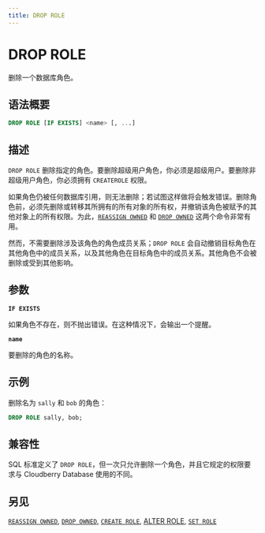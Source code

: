 ```yaml
---
title: DROP ROLE
---
```


# DROP ROLE

删除一个数据库角色。

## 语法概要

```sql
DROP ROLE [IF EXISTS] <name> [, ...]
```

## 描述

`DROP ROLE` 删除指定的角色。要删除超级用户角色，你必须是超级用户。要删除非超级用户角色，你必须拥有 `CREATEROLE` 权限。

如果角色仍被任何数据库引用，则无法删除；若试图这样做将会触发错误。删除角色前，必须先删除或转移其所拥有的所有对象的所有权，并撤销该角色被赋予的其他对象上的所有权限。为此，[`REASSIGN OWNED`](https://github.com/cloudberrydb/cloudberrydb-site/blob/cbdb-doc-validation/docs/sql-stmts/sql-stmt-reassign-owned.md) 和 [`DROP OWNED`](https://github.com/cloudberrydb/cloudberrydb-site/blob/cbdb-doc-validation/docs/sql-stmts/sql-stmt-drop-owned.md) 这两个命令非常有用。

然而，不需要删除涉及该角色的角色成员关系；`DROP ROLE` 会自动撤销目标角色在其他角色中的成员关系，以及其他角色在目标角色中的成员关系。其他角色不会被删除或受到其他影响。

## 参数

**`IF EXISTS`**

如果角色不存在，则不抛出错误。在这种情况下，会输出一个提醒。

**`name`**

要删除的角色的名称。

## 示例

删除名为 `sally` 和 `bob` 的角色：

```sql
DROP ROLE sally, bob;
```

## 兼容性

SQL 标准定义了 `DROP ROLE`，但一次只允许删除一个角色，并且它规定的权限要求与 Cloudberry Database 使用的不同。

## 另见

[`REASSIGN OWNED`](https://github.com/cloudberrydb/cloudberrydb-site/blob/cbdb-doc-validation/docs/sql-stmts/sql-stmt-reassign-owned.md), [`DROP OWNED`](https://github.com/cloudberrydb/cloudberrydb-site/blob/cbdb-doc-validation/docs/sql-stmts/sql-stmt-drop-owned.md), [`CREATE ROLE`](https://github.com/cloudberrydb/cloudberrydb-site/blob/cbdb-doc-validation/docs/sql-stmts/sql-stmt-create-role.md), [ALTER ROLE](https://github.com/cloudberrydb/cloudberrydb-site/blob/cbdb-doc-validation/docs/sql-stmts/sql-stmt-alter-role.md), [`SET ROLE`](/docs/sql-stmts/sql-stmt-set-role.md)
